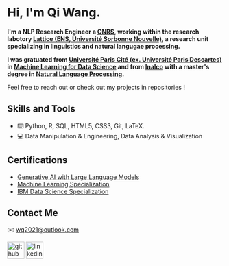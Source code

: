 # Hi, I'm Qi Wang.

<!-- ![Profile views](https://gpvc.arturio.dev/wq2021) -->

**I'm a NLP Research Engineer a [CNRS](https://www.cnrs.fr/en), working within the research labotory [Lattice (ENS, Université Sorbonne Nouvelle)](https://www.lattice.cnrs.fr/), a research unit specializing in linguistics and natural langugae processing.**

**I was gratuated from [Université Paris Cité (ex. Université Paris Descartes)](https://u-paris.fr/) in [Machine Learning for Data Science](https://biomedicale.u-paris.fr/master-informatique/master-informatique-amsd/) and from [Inalco](http://www.inalco.fr/) with a master's degree in [Natural Language Processing](http://www.inalco.fr/formations/formations-diplomes/accueil-formations-diplomes/masters/master-tal).**

Feel free to reach out or check out my projects in repositories !

## Skills and Tools
- ⌨️ Python, R, SQL, HTML5, CSS3, Git, LaTeX.
- 💻 Data Manipulation & Engineering, Data Analysis & Visualization

## Certifications
- [Generative AI with Large Language Models](https://www.coursera.org/account/accomplishments/certificate/XY4CL7EH9V8J)
- [Machine Learning Specialization](https://www.coursera.org/account/accomplishments/specialization/certificate/BSJ8TNG58S6A)
- [IBM Data Science Specialization](https://www.coursera.org/account/accomplishments/specialization/certificate/9ARBP28X8953)

## Contact Me
✉️ wq2021@outlook.com

[<img src='https://cdn.jsdelivr.net/npm/simple-icons@3.0.1/icons/github.svg' alt='github' height='40'>](https://github.com/wq2021)  [<img src='https://cdn.jsdelivr.net/npm/simple-icons@3.0.1/icons/linkedin.svg' alt='linkedin' height='40'>](https://www.linkedin.com/in/qi-wang-562669bb/)  
